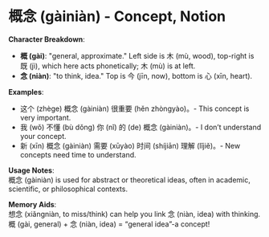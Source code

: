 # **概念 (gàiniàn) - Concept, Notion**

**Character Breakdown**:  
- **概 (gài)**: "general, approximate." Left side is 木 (mù, wood), top-right is 既 (jì), which here acts phonetically; 木 (mù) is at left.  
- **念 (niàn)**: "to think, idea." Top is 今 (jīn, now), bottom is 心 (xīn, heart).

**Examples**:  
- 这个 (zhège) 概念 (gàiniàn) 很重要 (hěn zhòngyào)。- This concept is very important.  
- 我 (wǒ) 不懂 (bù dǒng) 你 (nǐ) 的 (de) 概念 (gàiniàn)。- I don’t understand your concept.  
- 新 (xīn) 概念 (gàiniàn) 需要 (xūyào) 时间 (shíjiān) 理解 (lǐjiě)。- New concepts need time to understand.

**Usage Notes**:  
概念 (gàiniàn) is used for abstract or theoretical ideas, often in academic, scientific, or philosophical contexts.

**Memory Aids**:  
想念 (xiǎngniàn, to miss/think) can help you link 念 (niàn, idea) with thinking. 概 (gài, general) + 念 (niàn, idea) = “general idea”-a concept!